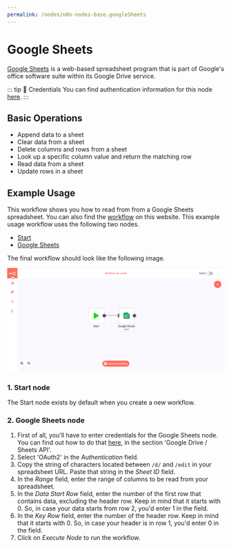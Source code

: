 ```yaml
---
permalink: /nodes/n8n-nodes-base.googleSheets
---
```


# Google Sheets

[Google Sheets](https://www.google.com/sheets) is a web-based spreadsheet program that is part of Google's office software  suite within its Google Drive service.

::: tip 🔑 Credentials
You can find authentication information for this node [here](../../../credentials/Google/README.md).
:::

## Basic Operations

- Append data to a sheet
- Clear data from a sheet
- Delete columns and rows from a sheet
- Look up a specific column value and return the matching row
- Read data from a sheet
- Update rows in a sheet

## Example Usage

This workflow shows you how to read from from a Google Sheets spreadsheet. You can also find the [workflow](https://n8n.io/workflows/449) on this website. This example usage workflow uses the following two nodes.
- [Start](../../core-nodes/Start/README.md)
- [Google Sheets]()

The final workflow should look like the following image.

![A workflow with the Google Sheets node](./workflow.png)

### 1. Start node

The Start node exists by default when you create a new workflow.

### 2. Google Sheets node

1. First of all, you'll have to enter credentials for the Google Sheets node. You can find out how to do that [here](../../../credentials/Google/README.md), in the section 'Google Drive / Sheets API'.
2. Select 'OAuth2' in the *Authentication* field.
3. Copy the string of characters located between `/d/` and `/edit` in your spreadsheet URL. Paste that string in the *Sheet ID* field.
4. In the *Range* field, enter the range of columns to be read from your spreadsheet.
5. In the *Data Start Row* field, enter the number of the first row that contains data, excluding the header row. Keep in mind that it starts with 0. So, in case your data starts from row 2, you'd enter 1 in the field.
6. In the *Key Row* field, enter the number of the header row. Keep in mind that it starts with 0. So, in case your header is in row 1, you'd enter 0 in the field.
7. Click on *Execute Node* to run the workflow.

